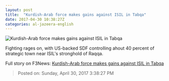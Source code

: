 ```yaml
---
layout: post
title:  "Kurdish-Arab force makes gains against ISIL in Tabqa"
date: 2017-04-30 10:38:27Z
categories: al-jazeera-english
---
```


![Kurdish-Arab force makes gains against ISIL in Tabqa](http://www.aljazeera.com/mritems/Images/2017/4/30/15a41e6c9c9d4f8fb1f892a75c1a41fa_18.jpg)

Fighting rages on, with US-backed SDF controlling ahout 40 percent of strategic town near ISIL's stronghold of Raqqa.


Full story on F3News: [Kurdish-Arab force makes gains against ISIL in Tabqa](http://www.f3nws.com/n/xHZkMD)

> Posted on: Sunday, April 30, 2017 3:38:27 PM
